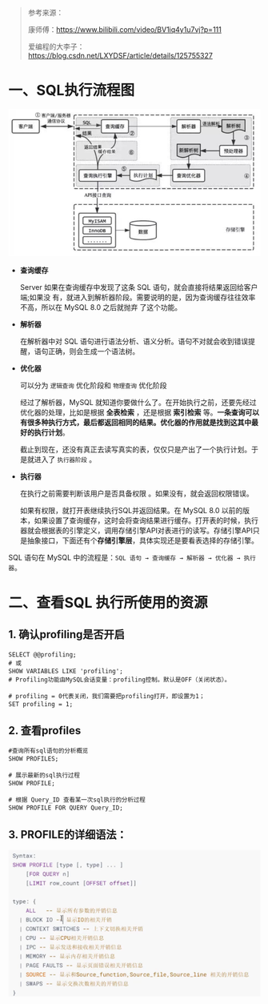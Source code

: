 > 参考来源：
>
> 康师傅：https://www.bilibili.com/video/BV1iq4y1u7vj?p=111
>
> 爱编程的大李子：https://blog.csdn.net/LXYDSF/article/details/125755327

# 一、SQL执行流程图

![](https://raw.githubusercontent.com/qq153916230/study/main/mysql/pic/47.png)

- **查询缓存**

  Server 如果在查询缓存中发现了这条 SQL 语句，就会直接将结果返回给客户端;如果没 有，就进入到解析器阶段。需要说明的是，因为查询缓存往往效率不高，所以在 MySQL 8.0 之后就抛弃 了这个功能。

- **解析器**

  在解析器中对 SQL 语句进行语法分析、语义分析。语句不对就会收到错误提醒，语句正确，则会生成一个语法树。

- **优化器**

  可以分为 `逻辑查询` 优化阶段和 `物理查询` 优化阶段

  经过了解析器，MySQL 就知道你要做什么了。在开始执行之前，还要先经过优化器的处理，比如是根据 **全表检索** ，还是根据 **索引检索** 等。**一条查询可以有很多种执行方式，最后都返回相同的结果。优化器的作用就是找到这其中最好的执行计划**。

  截止到现在，还没有真正去读写真实的表，仅仅只是产出了一个执行计划。于是就进入了 `执行器阶段` 。

- **执行器**

  在执行之前需要判断该用户是否具备权限 。如果没有，就会返回权限错误。

  如果有权限，就打开表继续执行SQL并返回结果。在 MySQL 8.0 以前的版本，如果设置了查询缓存，这时会将查询结果进行缓存。打开表的时候，执行器就会根据表的引擎定义，调用存储引擎API对表进行的读写。存储引擎API只是抽象接口，下面还有个**存储引擎层**，具体实现还是要看表选择的存储引擎。

SQL 语句在 MySQL 中的流程是：`SQL 语句 → 查询缓存 → 解析器 → 优化器 → 执行器`。

# 二、查看SQL 执行所使用的资源

## 1. 确认profiling是否开启

```mysql
SELECT @@profiling;
# 或
SHOW VARIABLES LIKE 'profiling';
# Profiling功能由MySQL会话变量：profiling控制。默认是OFF（关闭状态）。

# profiling = 0代表关闭，我们需要把profiling打开，即设置为1；
SET profiling = 1;
```

## 2. 查看profiles

```mysql
#查询所有sql语句的分析概览
SHOW PROFILES;

# 展示最新的sql执行过程
SHOW PROFILE;

# 根据 Query_ID 查看某一次sql执行的分析过程
SHOW PROFILE FOR QUERY Query_ID;
```

## 3. PROFILE的详细语法：

![](https://raw.githubusercontent.com/qq153916230/study/main/mysql/pic/48.png)